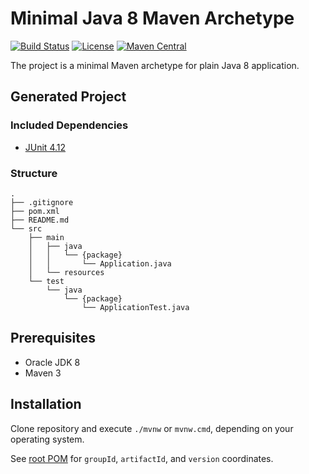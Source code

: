 # Minimal Java 8 Maven Archetype 

[![Build Status](https://travis-ci.org/spodin/j8-minimal.svg?branch=master)](https://travis-ci.org/spodin/j8-minimal)
[![License](https://img.shields.io/badge/license-Unlicense-blue.svg)](LICENSE)
[![Maven Central](https://img.shields.io/maven-central/v/com.vasiliyspodin/j8-minimal.svg)](http://mvnrepository.com/artifact/com.vasiliyspodin/j8-minimal)

The project is a minimal Maven archetype for plain Java 8 application.

## Generated Project

### Included Dependencies

- [JUnit 4.12](https://mvnrepository.com/artifact/junit/junit/4.12)

### Structure

```
.
├── .gitignore
├── pom.xml
├── README.md
└── src
    ├── main
    │   ├── java
    │   │   └── {package}
    │   │       └── Application.java
    │   └── resources
    └── test
        └── java
            └── {package}
                └── ApplicationTest.java
```

## Prerequisites

- Oracle JDK 8
- Maven 3

## Installation

Clone repository and execute `./mvnw` or `mvnw.cmd`, depending on your operating system.

See [root POM](pom.xml) for `groupId`, `artifactId`, and `version` coordinates.